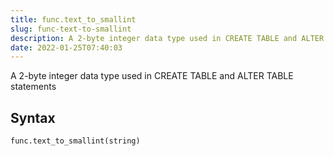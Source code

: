 ```yaml
---
title: func.text_to_smallint
slug: func-text-to-smallint
description: A 2-byte integer data type used in CREATE TABLE and ALTER TABLE statements
date: 2022-01-25T07:40:03
---
```


A 2-byte integer data type used in CREATE TABLE and ALTER TABLE statements

## Syntax
```python
func.text_to_smallint(string)
```
